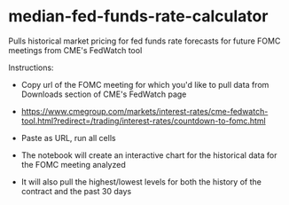 # median-fed-funds-rate-calculator
Pulls historical market pricing for fed funds rate forecasts for future FOMC meetings from CME's FedWatch tool

Instructions:
+ Copy url of the FOMC meeting for which you'd like to pull data from Downloads section of CME's FedWatch page
+ https://www.cmegroup.com/markets/interest-rates/cme-fedwatch-tool.html?redirect=/trading/interest-rates/countdown-to-fomc.html

+ Paste as URL, run all cells
+ The notebook will create an interactive chart for the historical data for the FOMC meeting analyzed
+ It will also pull the highest/lowest levels for both the history of the contract and the past 30 days
